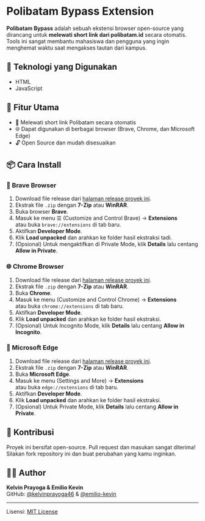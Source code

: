 # Polibatam Bypass Extension

**Polibatam Bypass** adalah sebuah ekstensi browser open-source yang dirancang untuk **melewati short link dari polibatam.id** secara otomatis. Tools ini sangat membantu mahasiswa dan pengguna yang ingin menghemat waktu saat mengakses tautan dari kampus.

## 🔧 Teknologi yang Digunakan

- HTML
- JavaScript

## 🚀 Fitur Utama

- 🔗 Melewati short link Polibatam secara otomatis
- 🌐 Dapat digunakan di berbagai browser (Brave, Chrome, dan Microsoft Edge)
- 🔓 Open Source dan mudah disesuaikan

## 📦 Cara Install

### 🦁 Brave Browser

1. Download file release dari [halaman release proyek ini](https://github.com/kelvinprayoga46/polibatam.id-bypass/releases/download/v1.0/polibatam.id-bypass-1.0.brave.zip).
2. Ekstrak file `.zip` dengan **7-Zip** atau **WinRAR**.
3. Buka browser **Brave**.
4. Masuk ke menu ☰ (Customize and Control Brave) → **Extensions**  
   atau buka `brave://extensions` di tab baru.
5. Aktifkan **Developer Mode**.
6. Klik **Load unpacked** dan arahkan ke folder hasil ekstraksi tadi.
7. (Opsional) Untuk mengaktifkan di Private Mode, klik **Details** lalu centang **Allow in Private**.

### 🌐 Chrome Browser

1. Download file release dari [halaman release proyek ini](https://github.com/kelvinprayoga46/polibatam.id-bypass/releases/download/v1.0/polibatam.id-bypass-1.0.chrome.zip).
2. Ekstrak file `.zip` dengan **7-Zip** atau **WinRAR**.
3. Buka **Chrome**.
4. Masuk ke menu (Customize and Control Chrome) → **Extensions**  
   atau buka `chrome://extensions` di tab baru.
5. Aktifkan **Developer Mode**.
6. Klik **Load unpacked** dan arahkan ke folder hasil ekstraksi.
7. (Opsional) Untuk Incognito Mode, klik **Details** lalu centang **Allow in Incognito**.

### 🧭 Microsoft Edge

1. Download file release dari [halaman release proyek ini](https://github.com/kelvinprayoga46/polibatam.id-bypass/releases/download/v1.0/polibatam.id-bypass-1.0.edge.zip).
2. Ekstrak file `.zip` dengan **7-Zip** atau **WinRAR**.
3. Buka **Microsoft Edge**.
4. Masuk ke menu (Settings and More) → **Extensions**  
   atau buka `edge://extensions` di tab baru.
5. Aktifkan **Developer Mode**.
6. Klik **Load unpacked** dan arahkan ke folder hasil ekstraksi.
7. (Opsional) Untuk Private Mode, klik **Details** lalu centang **Allow in Private**.

## 🤝 Kontribusi

Proyek ini bersifat open-source. Pull request dan masukan sangat diterima!  
Silakan fork repository ini dan buat perubahan yang kamu inginkan.

## 🧑‍💻 Author

**Kelvin Prayoga & Emilio Kevin**  
GitHub: [@kelvinprayoga46](https://github.com/kelvinprayoga46) & [@emilio-kevin](https://github.com/corner-bytes)

---

Lisensi: [MIT License](LICENSE)
